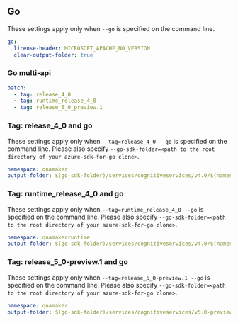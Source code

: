 ## Go

These settings apply only when `--go` is specified on the command line.

``` yaml $(go)
go:
  license-header: MICROSOFT_APACHE_NO_VERSION
  clear-output-folder: true
```

### Go multi-api

``` yaml $(go) && $(multiapi)
batch:
  - tag: release_4_0
  - tag: runtime_release_4_0
  - tag: release_5_0_preview.1
```

### Tag: release_4_0 and go

These settings apply only when `--tag=release_4_0 --go` is specified on the command line.
Please also specify `--go-sdk-folder=<path to the root directory of your azure-sdk-for-go clone>`.

``` yaml $(tag) == 'release_4_0' && $(go)
namespace: qnamaker
output-folder: $(go-sdk-folder)/services/cognitiveservices/v4.0/$(namespace)
```

### Tag: runtime_release_4_0 and go

These settings apply only when `--tag=runtime_release_4_0 --go` is specified on the command line.
Please also specify `--go-sdk-folder=<path to the root directory of your azure-sdk-for-go clone>`.

``` yaml $(tag) == 'runtime_release_4_0' && $(go)
namespace: qnamakerruntime
output-folder: $(go-sdk-folder)/services/cognitiveservices/v4.0/$(namespace)
```

### Tag: release_5_0-preview.1 and go

These settings apply only when `--tag=release_5_0-preview.1 --go` is specified on the command line.
Please also specify `--go-sdk-folder=<path to the root directory of your azure-sdk-for-go clone>`.

``` yaml $(tag) == 'release_5_0-preview.1' && $(go)
namespace: qnamaker
output-folder: $(go-sdk-folder)/services/cognitiveservices/v5.0-preview.1/$(namespace)
```
